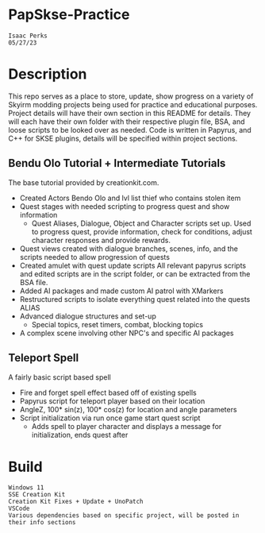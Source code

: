 # PapSkse-Practice
    Isaac Perks
    05/27/23

# Description
This repo serves as a place to store, update, show progress on a variety of Skyirm modding projects being used for practice and educational purposes. Project details will have their own section in this README for details. They will each have their own folder with their respective plugin file, BSA, and loose scripts to be looked over as needed. Code is written in Papyrus, and C++ for SKSE plugins, details will be specified within project sections.

## Bendu Olo Tutorial + Intermediate Tutorials
The base tutorial provided by creationkit.com.
- Created Actors Bendo Olo and lvl list thief who contains stolen item
- Quest stages with needed scripting to progress quest and show information
    - Quest Aliases, Dialogue, Object and Character scripts set up. Used to progress quest, provide information, check for conditions, adjust character responses and provide rewards.
- Quest views created with dialogue branches, scenes, info, and the scripts needed to allow progression of quests
- Created amulet with quest update scripts
All relevant papyrus scripts and edited scripts are in the script folder, or can be extracted from the BSA file.
- Added AI packages and made custom AI patrol with XMarkers
- Restructured scripts to isolate everything quest related into the quests ALIAS
- Advanced dialogue structures and set-up
    - Special topics, reset timers, combat, blocking topics
- A complex scene involving other NPC's and specific AI packages
    
## Teleport Spell
A fairly basic script based spell
- Fire and forget spell effect based off of existing spells
- Papyrus script for teleport player based on their location
- AngleZ, 100* sin(z), 100* cos(z) for location and angle parameters
- Script initialization via run once game start quest script
    - Adds spell to player character and displays a message for initialization, ends quest after



# Build
    Windows 11
    SSE Creation Kit
    Creation Kit Fixes + Update + UnoPatch
    VSCode
    Various dependencies based on specific project, will be posted in their info sections
